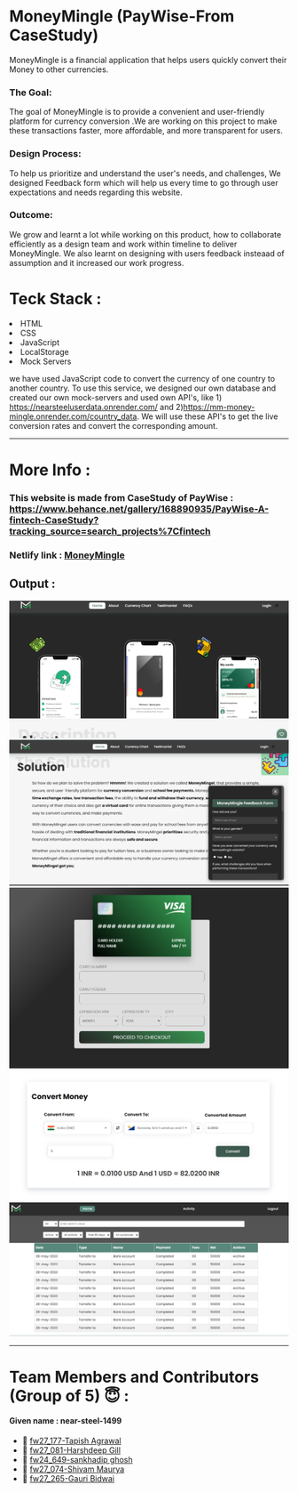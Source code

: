 <h1>MoneyMingle (PayWise-From CaseStudy)</h1>
MoneyMingle is a financial application that helps users quickly convert their Money to other currencies. 

### The Goal:
The goal of MoneyMingle is to provide a convenient and user-friendly platform for currency conversion .We are working on this project to make these transactions faster, more affordable, and more transparent for users.

### Design Process:
To help us prioritize and understand the user's needs, and challenges, We designed Feedback form which will help us every time to go through user expectations and needs regarding this website.


### Outcome: 
We grow and learnt a lot while working on this product, how to collaborate efficiently as a design team and work within timeline to deliver MoneyMingle.
We also learnt on designing with users feedback insteaad of assumption and it increased our work progress.

<h1>Teck Stack :</h1>

 <li>HTML</li>
  <li>CSS</li>
  <li>JavaScript</li>
  <li>LocalStorage</li>
  <li>Mock Servers</li>

we have used JavaScript code to convert the currency of one country to another country. To use this service, we designed our own database and created our own mock-servers and used own API's, like 1) https://nearsteeluserdata.onrender.com/ and 2)https://mm-money-mingle.onrender.com/country_data. We will use these API's to get the live conversion rates and convert the corresponding amount.

---
# More Info :

### This website is made from CaseStudy of PayWise :  https://www.behance.net/gallery/168890935/PayWise-A-fintech-CaseStudy?tracking_source=search_projects%7Cfintech
### Netlify link : [MoneyMingle](https://funny-druid-6f2cdc.netlify.app/index.html)

## Output :
![MoneyMingle](screenshot\home_page.png)
![Screenshot (1)](screenshot\feedbackform.png)
![Screenshot (2)](screenshot\card.png)
![Screenshot (3)](screenshot\money_convertor.png)
![Screenshot (4)](screenshot\activity.png)

---

# Team Members and Contributors (Group of 5) 😇 :

#### Given name : near-steel-1499


* :bust_in_silhouette: [fw27_177-Tapish Agrawal](https://github.com/Tapishagrawal)
* :bust_in_silhouette: [fw27_081-Harshdeep Gill](https://github.com/harshdeepgill)  
* :bust_in_silhouette: [fw24_649-sankhadip ghosh](https://github.com/SankhadipGhosh)
* :bust_in_silhouette: [fw27_074-Shivam Maurya](https://github.com/vibhamaurya011)
* :bust_in_silhouette: [fw27_265-Gauri Bidwai](https://github.com/gitusergb)

